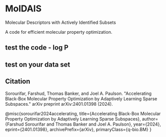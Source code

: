 # MolDAIS
Molecular Descriptors with Actively Identified Subsets

A code for efficient molecular property optimization. 

## test the code - log P 



## test on your data set




## Citation

Sorourifar, Farshud, Thomas Banker, and Joel A. Paulson. "Accelerating Black-Box Molecular Property Optimization by Adaptively Learning Sparse Subspaces." arXiv preprint arXiv:2401.01398 (2024).

@misc{sorourifar2024accelerating,
      title={Accelerating Black-Box Molecular Property Optimization by Adaptively Learning Sparse Subspaces}, 
      author={Farshud Sorourifar and Thomas Banker and Joel A. Paulson},
      year={2024},
      eprint={2401.01398},
      archivePrefix={arXiv},
      primaryClass={q-bio.BM}
}

